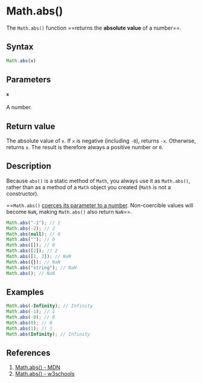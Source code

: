 # Math.abs()

The `Math.abs()` function ==returns the **absolute value** of a number==.

## Syntax

```js
Math.abs(x)
```

## Parameters

#### `x`

A number.

## Return value

The absolute value of `x`. If `x` is negative (including `-0`), returns `-x`. Otherwise, returns `x`. The result is therefore always a positive number or `0`.

## Description

Because `abs()` is a static method of `Math`, you always use it as `Math.abs()`, rather than as a method of a `Math` object you created (`Math` is not a constructor).

==`Math.abs()` [coerces its parameter to a number](https://developer.mozilla.org/en-US/docs/Web/JavaScript/Reference/Global_Objects/Number#number_coercion). Non-coercible values will become `NaN`, making `Math.abs()` also return `NaN`==.

```js
Math.abs("-1"); // 1
Math.abs(-2); // 2
Math.abs(null); // 0
Math.abs(""); // 0
Math.abs([]); // 0
Math.abs([2]); // 2
Math.abs([1, 2]); // NaN
Math.abs({}); // NaN
Math.abs("string"); // NaN
Math.abs(); // NaN
```

## Examples

```js
Math.abs(-Infinity); // Infinity
Math.abs(-1); // 1
Math.abs(-0); // 0
Math.abs(0); // 0
Math.abs(1); // 1
Math.abs(Infinity); // Infinity
```

## References

1. [Math.abs() - MDN](https://developer.mozilla.org/en-US/docs/Web/JavaScript/Reference/Global_Objects/Math/abs)
1. [Math.abs() - w3schools](https://www.w3schools.com/jsref/jsref_abs.asp)